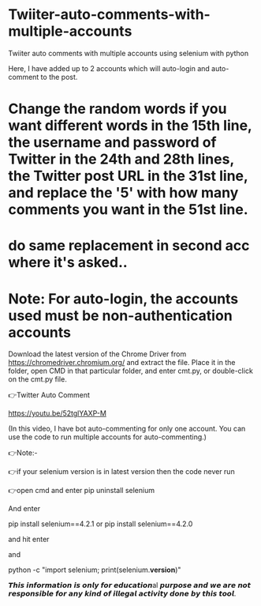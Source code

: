 # Twiiter-auto-comments-with-multiple-accounts
Twiiter auto comments with multiple accounts using selenium with python

Here, I have added up to 2 accounts which will auto-login and auto-comment to the post. 

# Change the random words if you want different words in the 15th line, the username and password of Twitter in the 24th and 28th lines, the Twitter post URL in the 31st line, and replace the '5' with how many comments you want in the 51st line.

# do same replacement in second acc where it's asked..

# Note: For auto-login, the accounts used must be non-authentication accounts

Download the latest version of the Chrome Driver from https://chromedriver.chromium.org/ and extract the file. Place it in the folder, open CMD in that particular folder, and enter cmt.py, or double-click on the cmt.py file.

👉Twitter Auto Comment

https://youtu.be/52tglYAXP-M

(In this video, I have bot auto-commenting for only one account. You can use the code to run multiple accounts for auto-commenting.)

👉Note:-

👉if your selenium version is in latest version then 
the code never run 

👉open cmd and enter pip uninstall selenium

And enter 

pip install selenium==4.2.1
or
pip install selenium==4.2.0

and hit enter 

and 

python -c "import selenium; print(selenium.__version__)"
<to check the current version of selenium>

𝙏𝙝𝙞𝙨 𝙞𝙣𝙛𝙤𝙧𝙢𝙖𝙩𝙞𝙤𝙣 𝙞𝙨 𝙤𝙣𝙡𝙮 𝙛𝙤𝙧 𝙚𝙙𝙪𝙘𝙖𝙩𝙞𝙤𝙣al 𝙥𝙪𝙧𝙥𝙤𝙨𝙚 𝙖𝙣𝙙 𝙬𝙚 𝙖𝙧𝙚 𝙣𝙤𝙩 𝙧𝙚𝙨𝙥𝙤𝙣𝙨𝙞𝙗𝙡𝙚 𝙛𝙤𝙧 𝙖𝙣𝙮 𝙠𝙞𝙣𝙙 𝙤𝙛 𝙞𝙡𝙡𝙚𝙜𝙖𝙡 𝙖𝙘𝙩𝙞𝙫𝙞𝙩𝙮 𝙙𝙤𝙣𝙚 𝙗𝙮 𝙩𝙝𝙞𝙨 𝙩𝙤𝙤𝙡.
